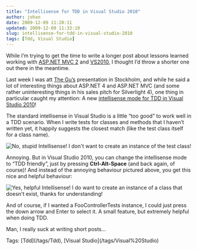 ```yaml
---
title: "Intellisense for TDD in Visual Studio 2010"
author: johan
date: 2009-12-09 11:20:11
updated: 2009-12-09 11:33:19
slug: intellisense-for-tdd-in-visual-studio-2010
tags: [Tdd, Visual Studio]
---
```


While I’m trying to get the time to write a longer post about lessons learned working with [ASP.NET MVC 2](http://asp.net/mvc) and [VS2010](http://msdn.microsoft.com/en-us/vstudio/dd582936.aspx), I thought I’d throw a shorter one out there in the meantime.

Last week I was att [The Gu’s](http://weblogs.asp.net/scottgu/) presentation in Stockholm, and while he said a lot of interesting things about ASP.NET 4 and ASP.NET MVC (and some rather uninteresting things in his sales pitch for Silverlight 4), one thing in particular caught my attention: A new [intellisense mode for TDD in Visual Studio 2010](http://msdn.microsoft.com/en-us/library/dd547188(VS.100).aspx)!

The standard intellisense in Visual Studio is a little “too good” to work well in a TDD scenario. When I write tests for classes and methods that I haven’t written yet, it happily suggests the closest match (like the test class itself for a class name). 

![No, stupid Intellisense! I don't want to create an instance of the test class!](/images/johan_driessen_se/WindowsLiveWriter/IntellisenseforTDDinVisualStudio2010_9C04/image8.png "No, stupid Intellisense! I don't want to create an instance of the test class!") 

Annoying. But in Visual Studio 2010, you can change the intellisense mode to “TDD friendly”, just by pressing **Ctrl-Alt-Space** (and back again, of course)! And instead of the annoying behaviour pictured above, you get this nice and helpful behaviour:

![Yes, helpful Intellisense! I do want to create an instance of a class that doesn't exist, thanks for understanding!](/images/johan_driessen_se/WindowsLiveWriter/IntellisenseforTDDinVisualStudio2010_9C04/image4_1.png "Yes, helpful Intellisense! I do want to create an instance of a class that doesn't exist, thanks for understanding!") 

And of course, if I wanted a FooControllerTests instance, I could just press the down arrow and Enter to select it. A small feature, but extremely helpful when doing TDD.

Man, I really suck at writing short posts…
  <div style="padding-bottom: 0px; margin: 0px; padding-left: 0px; padding-right: 0px; display: inline; float: none; padding-top: 0px" id="scid:0767317B-992E-4b12-91E0-4F059A8CECA8:f9081128-a984-4593-a660-112b69a55a65" class="wlWriterEditableSmartContent">Tags: [Tdd](/tags/Tdd), [Visual Studio](/tags/Visual%20Studio)</div>
